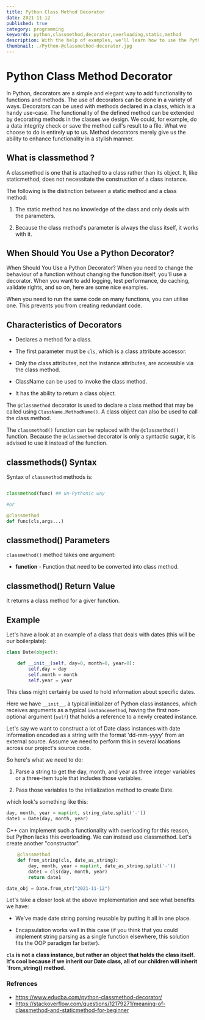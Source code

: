 ```yaml
---
title: Python Class Method Decorator
date: 2021-11-12
published: true
category: programming
keywords: python,classmethod,decorator,overloading,static,method
description: With the help of examples, we'll learn how to use the Python classmethod() function.
thumbnail: ./Python-@classmethod-decorator.jpg
---
```


# Python Class Method Decorator

In Python, decorators are a simple and elegant way to add functionality to functions and methods. The use of decorators can be done in a variety of ways. Decorators can be used with methods declared in a class, which is a handy use-case. The functionality of the defined method can be extended by decorating methods in the classes we design. We could, for example, do a data integrity check or save the method call's result to a file. What we choose to do is entirely up to us. Method decorators merely give us the ability to enhance functionality in a stylish manner.

## What is classmethod ?

A classmethod is one that is attached to a class rather than its object. It, like staticmethod, does not necessitate the construction of a class instance.

The following is the distinction between a static method and a class method:

1. The static method has no knowledge of the class and only deals with the parameters.

2. Because the class method's parameter is always the class itself, it works with it.

## When Should You Use a Python Decorator?

When Should You Use a Python Decorator?
When you need to change the behaviour of a function without changing the function itself, you'll use a decorator.
When you want to add logging, test performance, do caching, validate rights, and so on, here are some nice examples.

When you need to run the same code on many functions, you can utilise one. This prevents you from creating redundant code.

## Characteristics of Decorators

- Declares a method for a class.

- The first parameter must be `cls`, which is a class attribute accessor.

- Only the class attributes, not the instance attributes, are accessible via the class method.

- ClassName can be used to invoke the class method.

- It has the ability to return a class object.

The `@classmethod` decorator is used to declare a class method that may be called using `ClassName.MethodName()`.
A class object can also be used to call the class method.

The `classmethod()` function can be replaced with the `@classmethod()` function. Because the `@classmethod` decorator is only a syntactic sugar, it is advised to use it instead of the function.

## classmethods() Syntax

Syntax of `classmethod` methods is:

```python

classmethod(func) ## un-Pythonic way

#or

@classmethod
def func(cls,args...)

```

## classmethod() Parameters

`classmethod()` method takes one argument:

- **function** - Function that need to be converted into class method.

## classmethod() Return Value

It returns a class method for a giver function.

## Example

Let's have a look at an example of a class that deals with dates (this will be our boilerplate):

```python
class Date(object):

    def __init__(self, day=0, month=0, year=0):
        self.day = day
        self.month = month
        self.year = year
```

This class might certainly be used to hold information about specific dates.

Here we have `__init__`, a typical initializer of Python class instances, which receives arguments as a typical `instancemethod`, having the first non-optional argument (`self`) that holds a reference to a newly created instance.

Let's say we want to construct a lot of Date class instances with date information encoded as a string with the format 'dd-mm-yyyy' from an external source.
Assume we need to perform this in several locations across our project's source code.

So here's what we need to do:

1. Parse a string to get the day, month, and year as three integer variables or a three-item tuple that includes those variables.

2. Pass those variables to the initialization method to create Date.

which look's something like this:

```python
day, month, year = map(int, string_date.split('-'))
date1 = Date(day, month, year)
```

C++ can implement such a functionality with overloading for this reason, but Python lacks this overloading. We can instead use classmethod. Let's create another "constructor".

```python
    @classmethod
    def from_string(cls, date_as_string):
        day, month, year = map(int, date_as_string.split('-'))
        date1 = cls(day, month, year)
        return date1

date_obj = Date.from_str("2021-11-12")
```

Let's take a closer look at the above implementation and see what benefits we have:

- We've made date string parsing reusable by putting it all in one place.

- Encapsulation works well in this case (if you think that you could implement string parsing as a single function elsewhere, this solution fits the OOP paradigm far better).

**`cls` is not a class instance, but rather an object that holds the class itself. It's cool because if we inherit our Date class, all of our children will inherit `from_string() method.**

### Refrences

- https://www.educba.com/python-classmethod-decorator/
- https://stackoverflow.com/questions/12179271/meaning-of-classmethod-and-staticmethod-for-beginner
